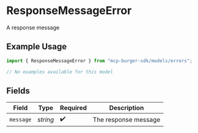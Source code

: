 # ResponseMessageError

A response message

## Example Usage

```typescript
import { ResponseMessageError } from "mcp-burger-sdk/models/errors";

// No examples available for this model
```

## Fields

| Field                | Type                 | Required             | Description          |
| -------------------- | -------------------- | -------------------- | -------------------- |
| `message`            | *string*             | :heavy_check_mark:   | The response message |